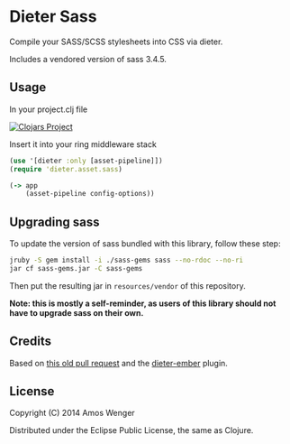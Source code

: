 # Dieter Sass

Compile your SASS/SCSS stylesheets into CSS via dieter.

Includes a vendored version of sass 3.4.5.

## Usage

In your project.clj file

[![Clojars Project](http://clojars.org/org.clojars.fasterthanlime/dieter-sass/latest-version.svg)](http://clojars.org/org.clojars.fasterthanlime/dieter-sass)

Insert it into your ring middleware stack

```clojure
(use '[dieter :only [asset-pipeline]])
(require 'dieter.asset.sass)

(-> app
    (asset-pipeline config-options))
```

## Upgrading sass

To update the version of sass bundled with this library, follow these step:

```sh
jruby -S gem install -i ./sass-gems sass --no-rdoc --no-ri 
jar cf sass-gems.jar -C sass-gems
```

Then put the resulting jar in `resources/vendor` of this repository.

**Note: this is mostly a self-reminder, as users of this library should
not have to upgrade sass on their own.**

## Credits

Based on [this old pull request](https://github.com/edgecase/dieter/pull/46) and
the [dieter-ember](https://github.com/edgecase/dieter-ember) plugin.

## License

Copyright (C) 2014 Amos Wenger

Distributed under the Eclipse Public License, the same as Clojure.
